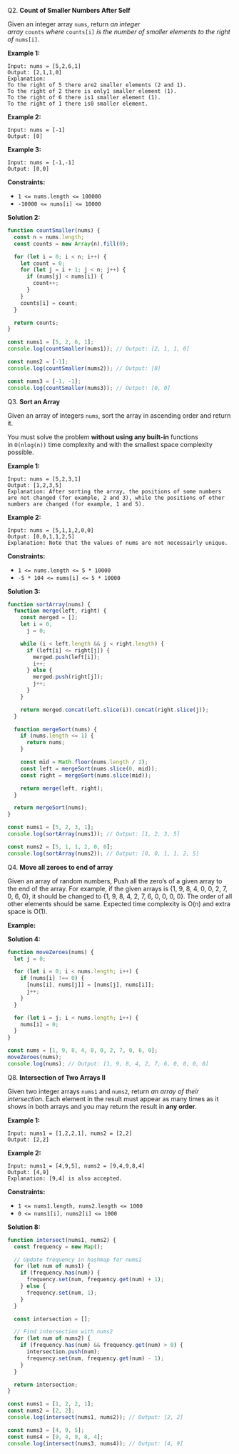 Q2. **Count of Smaller Numbers After Self**

Given an integer array `nums`, return *an integer array* `counts` *where* `counts[i]` *is the number of smaller elements to the right of* `nums[i]`.

**Example 1:**

```
Input: nums = [5,2,6,1]
Output: [2,1,1,0]
Explanation:
To the right of 5 there are2 smaller elements (2 and 1).
To the right of 2 there is only1 smaller element (1).
To the right of 6 there is1 smaller element (1).
To the right of 1 there is0 smaller element.

```

**Example 2:**

```
Input: nums = [-1]
Output: [0]

```

**Example 3:**

```
Input: nums = [-1,-1]
Output: [0,0]

```

**Constraints:**

- `1 <= nums.length <= 100000`
- `-10000 <= nums[i] <= 10000`

**Solution 2:**

```javascript
function countSmaller(nums) {
  const n = nums.length;
  const counts = new Array(n).fill(0);

  for (let i = 0; i < n; i++) {
    let count = 0;
    for (let j = i + 1; j < n; j++) {
      if (nums[j] < nums[i]) {
        count++;
      }
    }
    counts[i] = count;
  }

  return counts;
}

const nums1 = [5, 2, 6, 1];
console.log(countSmaller(nums1)); // Output: [2, 1, 1, 0]

const nums2 = [-1];
console.log(countSmaller(nums2)); // Output: [0]

const nums3 = [-1, -1];
console.log(countSmaller(nums3)); // Output: [0, 0]

```
Q3. **Sort an Array**

Given an array of integers `nums`, sort the array in ascending order and return it.

You must solve the problem **without using any built-in** functions in `O(nlog(n))` time complexity and with the smallest space complexity possible.

**Example 1:**

```
Input: nums = [5,2,3,1]
Output: [1,2,3,5]
Explanation: After sorting the array, the positions of some numbers are not changed (for example, 2 and 3), while the positions of other numbers are changed (for example, 1 and 5).

```

**Example 2:**

```
Input: nums = [5,1,1,2,0,0]
Output: [0,0,1,1,2,5]
Explanation: Note that the values of nums are not necessairly unique.

```

**Constraints:**

- `1 <= nums.length <= 5 * 10000`
- `-5 * 104 <= nums[i] <= 5 * 10000`

**Solution 3:**

```javascript
function sortArray(nums) {
  function merge(left, right) {
    const merged = [];
    let i = 0,
      j = 0;

    while (i < left.length && j < right.length) {
      if (left[i] <= right[j]) {
        merged.push(left[i]);
        i++;
      } else {
        merged.push(right[j]);
        j++;
      }
    }

    return merged.concat(left.slice(i)).concat(right.slice(j));
  }

  function mergeSort(nums) {
    if (nums.length <= 1) {
      return nums;
    }

    const mid = Math.floor(nums.length / 2);
    const left = mergeSort(nums.slice(0, mid));
    const right = mergeSort(nums.slice(mid));

    return merge(left, right);
  }

  return mergeSort(nums);
}

const nums1 = [5, 2, 3, 1];
console.log(sortArray(nums1)); // Output: [1, 2, 3, 5]

const nums2 = [5, 1, 1, 2, 0, 0];
console.log(sortArray(nums2)); // Output: [0, 0, 1, 1, 2, 5]

```

Q4. **Move all zeroes to end of array**

Given an array of random numbers, Push all the zero’s of a given array to the end of the array. For example, if the given arrays is {1, 9, 8, 4, 0, 0, 2, 7, 0, 6, 0}, it should be changed to {1, 9, 8, 4, 2, 7, 6, 0, 0, 0, 0}. The order of all other elements should be same. Expected time complexity is O(n) and extra space is O(1).

**Example:**

**Solution 4:**
```javascript
function moveZeroes(nums) {
  let j = 0;

  for (let i = 0; i < nums.length; i++) {
    if (nums[i] !== 0) {
      [nums[i], nums[j]] = [nums[j], nums[i]];
      j++;
    }
  }

  for (let i = j; i < nums.length; i++) {
    nums[i] = 0;
  }
}

const nums = [1, 9, 8, 4, 0, 0, 2, 7, 0, 6, 0];
moveZeroes(nums);
console.log(nums); // Output: [1, 9, 8, 4, 2, 7, 6, 0, 0, 0, 0]
```

Q8. **Intersection of Two Arrays II**

Given two integer arrays `nums1` and `nums2`, return *an array of their intersection*. Each element in the result must appear as many times as it shows in both arrays and you may return the result in **any order**.

**Example 1:**

```
Input: nums1 = [1,2,2,1], nums2 = [2,2]
Output: [2,2]

```

**Example 2:**

```
Input: nums1 = [4,9,5], nums2 = [9,4,9,8,4]
Output: [4,9]
Explanation: [9,4] is also accepted.

```

**Constraints:**

- `1 <= nums1.length, nums2.length <= 1000`
- `0 <= nums1[i], nums2[i] <= 1000`

**Solution 8:**

```javascript
function intersect(nums1, nums2) {
  const frequency = new Map();

  // Update frequency in hashmap for nums1
  for (let num of nums1) {
    if (frequency.has(num)) {
      frequency.set(num, frequency.get(num) + 1);
    } else {
      frequency.set(num, 1);
    }
  }

  const intersection = [];

  // Find intersection with nums2
  for (let num of nums2) {
    if (frequency.has(num) && frequency.get(num) > 0) {
      intersection.push(num);
      frequency.set(num, frequency.get(num) - 1);
    }
  }

  return intersection;
}

const nums1 = [1, 2, 2, 1];
const nums2 = [2, 2];
console.log(intersect(nums1, nums2)); // Output: [2, 2]

const nums3 = [4, 9, 5];
const nums4 = [9, 4, 9, 8, 4];
console.log(intersect(nums3, nums4)); // Output: [4, 9]
```